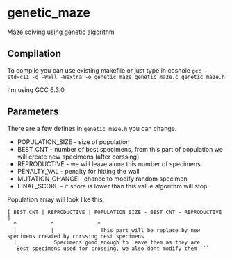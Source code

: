 # genetic_maze
Maze solving using genetic algorithm

## Compilation
To compile you can use existing makefile or just type in cosnole `gcc -std=c11 -g -Wall -Wextra -o genetic_maze genetic_maze.c genetic_maze.h`

I'm using GCC 6.3.0

## Parameters

There are a few defines in `genetic_maze.h` you can change.

* POPULATION_SIZE - size of population
* BEST_CNT - number of best specimens, from this part of population we will create new specimens (after corssing)
* REPRODUCTIVE - we will leave alone this number of specimens 
* PENALTY_VAL - penalty for hitting the wall 
* MUTATION_CHANCE - chance to modify random specimen 
* FINAL_SCORE - if score is lower than this value algorithm will stop

Population array will look like this:

```
[ BEST_CNT | REPRODUCTIVE | POPULATION_SIZE - BEST_CNT - REPRODUCTIVE ]   
  ^           ^              ^
  |           |               This part will be replace by new specimens created by corssing best specimens
  |            Specimens good enough to leave them as they are
   Best specimens used for crossing, we also dont modify them ```

   